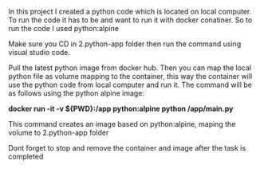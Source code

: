 In this project I created a python code which is located on local computer. To run the code it has to be  and want to run it with docker conatiner. So to run the code I used python:alpine

Make sure you CD in 2.python-app folder then run the command using visual studio code.

Pull the latest python image from docker hub. Then you can map the local python file as volume mapping to the container, this way the container will use the python code from local computer and run it. The command will be as follows using the python alpine image:

**docker run -it -v ${PWD}:/app python:alpine python /app/main.py**

This command creates an image based on python:alpine, maping the volume to 2.python-app folder 

Dont forget to stop and remove the container and image after the task is completed
